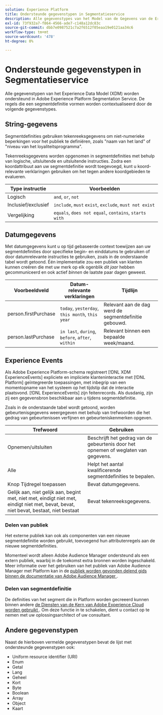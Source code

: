 ```yaml
---
solution: Experience Platform
title: Ondersteunde gegevenstypen in Segmentatieservice
description: Alle gegevenstypes van het Model van de Gegevens van de Ervaring (XDM) worden gesteund binnen de Dienst van de Segmentatie van de Adobe. De regels die een segmentdefinitie vormen worden contextualiseerd door de volgende gegevenstypes.
exl-id: 73f932a7-f864-4566-ade7-c148a12dc83c
source-git-commit: dbb7e0987521c7a2f6512f05eaa19e0121aa34c6
workflow-type: tm+mt
source-wordcount: '478'
ht-degree: 0%

---
```


# Ondersteunde gegevenstypen in Segmentatieservice

Alle gegevenstypen van het Experience Data Model (XDM) worden ondersteund in Adobe Experience Platform Segmentation Service. De regels die een segmentdefinitie vormen worden contextualiseerd door de volgende gegevenstypes.

## String-gegevens

Segmentdefinities gebruiken tekenreeksgegevens om niet-numerieke beperkingen voor het publiek te definiëren, zoals &quot;naam van het land&quot; of &quot;niveau van het loyaliteitsprogramma&quot;.

Tekenreeksgegevens worden opgenomen in segmentdefinities met behulp van logische, uitsluitende en uitsluitende instructies. Zodra een koordattribuut aan uw segmentdefinitie wordt toegevoegd, kunt u koord-relevante verklaringen gebruiken om het tegen andere koordgebieden te evalueren.

| Type instructie | Voorbeelden |
| -------------- | -------- |
| Logisch | `and`, `or`, `not` |
| Inclusief/exclusief | `include`, `must` `exist`, `exclude`, `must not exist` |
| Vergelijking | `equals`, `does not equal`, `contains`, `starts with` |

## Datumgegevens

Met datumgegevens kunt u op tijd gebaseerde context toewijzen aan uw segmentdefinities door specifieke begin- en einddatums te gebruiken of door datumrelevante instructies te gebruiken, zoals in de onderstaande tabel wordt getoond. Één implementatie zou een publiek van klanten kunnen creëren die met uw merk op elk ogenblik *dit jaar* hebben gecommuniceerd en ook actief *binnen* de laatste paar dagen geweest.

| Voorbeeldveld | Datum-relevante verklaringen | Tijdlijn |
| ------------- | ------------------------ | --------- |
| person.firstPurchase | `today`, `yesterday`, `this month`, `this year` | Relevant aan de dag werd de segmentdefinitie gebouwd. |
| person.lastPurchase | `in last`, `during`, `before`, `after`, `within` | Relevant binnen een bepaalde week/maand. |

## Experience Events

Als Adobe Experience Platform-schema registreert [!DNL XDM ExperienceEvents] expliciete en impliciete klanteninteractie met [!DNL Platform] geïntegreerde toepassingen, met inbegrip van een momentopname van het systeem op het tijdstip dat de interactie plaatsvond. [!DNL ExperienceEvents] zijn feitenrecords. Als dusdanig, zijn zij een gegevensbron beschikbaar aan u tijdens segmentdefinitie.

Zoals in de onderstaande tabel wordt getoond, worden gebeurtenisgegevens weergegeven met behulp van trefwoorden die het gedrag van gebeurtenissen verfijnen en gebeurteniskenmerken opgeven.

| Trefwoord | Gebruiken |
| ------- | --- |
| Opnemen/uitsluiten | Beschrijft het gedrag van de gebeurtenis door het opnemen of weglaten van gegevens. |
| Alle | Helpt het aantal kwalificerende segmentdefinities te bepalen. |
| Knop Tijdregel toepassen | Bevat datumgegevens. |
| Gelijk aan, niet gelijk aan, begint met, niet met, eindigt niet met, eindigt niet met, bevat, bevat, niet bevat, bestaat, niet bestaat | Bevat tekenreeksgegevens. |

### Delen van publiek

Het externe publiek kan ook als componenten van een nieuwe segmentdefinitie worden gebruikt, toevoegend hun attributenregels aan de nieuwe segmentdefinities.

Momenteel wordt alleen Adobe Audience Manager ondersteund als een extern publiek, waarbij in de toekomst extra bronnen worden ingeschakeld. Meer informatie over het gebruiken van het publiek van Adobe Audience Manager met Platform kan in de [ publiek worden gevonden delend gids binnen de documentatie van Adobe Audience Manager ](https://experienceleague.adobe.com/docs/audience-manager/user-guide/implementation-integration-guides/integration-experience-platform/aam-aep-audience-sharing.html).

### Delen van segmentdefinitie

De definities van het segment die in Platform worden gecreeerd kunnen binnen andere [ de Diensten van de Kern van Adobe Experience Cloud worden gebruikt ](https://experienceleague.adobe.com/docs/core-services/interface/experience-cloud.html). Om deze functie in te schakelen, dient u contact op te nemen met uw oplossingsarchitect of uw consultant.

## Andere gegevenstypen

Naast de hierboven vermelde gegevenstypen bevat de lijst met ondersteunde gegevenstypen ook:

- Uniform resource identifier (URI)
- Enum
- Getal
- Lang
- Geheel
- Kort
- Byte
- Boolean
- Array
- Object
- Kaart
